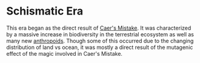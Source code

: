 # Schismatic Era

This era began as the direct result of [Caer's Mistake](../cataclysms/caers-mistake.md). It was characterized by a massive increase in biodiversity in the terrestrial ecosystem as well as many new [anthropoids](../anthropoids/introduction.md). Though some of this occurred due to the changing distribution of land vs ocean, it was mostly a direct result of the mutagenic effect of the magic involved in Caer's Mistake.
